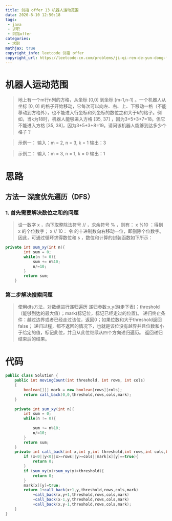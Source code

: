 ```yaml
---
title: 剑指 offer 13 机器人运动范围
data: 2020-8-10 12:50:18
tags:
 - java
 - 求职
 - 剑指offer
categories:
 - 求职
mathjax: true
copyright_info: leetcode 剑指 offer
copyright_url: https://leetcode-cn.com/problems/ji-qi-ren-de-yun-dong-fan-wei-lcof/
---
```



# 机器人运动范围
>地上有一个m行n列的方格，从坐标 [0,0] 到坐标 [m-1,n-1] 。一个机器人从坐标 [0, 0] 的格子开始移动，它每次可以向左、右、上、下移动一格（不能移动到方格外），也不能进入行坐标和列坐标的数位之和大于k的格子。例如，当k为18时，机器人能够进入方格 [35, 37] ，因为3+5+3+7=18。但它不能进入方格 [35, 38]，因为3+5+3+8=19。请问该机器人能够到达多少个格子？

>示例一：
>输入：m = 2, n = 3, k = 1
输出：3

>示例二：
>输入：m = 3, n = 1, k = 0
输出：1

# 思路
## 方法一 深度优先遍历（DFS）

 ### 1. 首先需要解决数位之和的问题
> 设一数字 x ，向下取整除法符号 // ，求余符号 % ，则有：
x %10 ：得到 x 的个位数字；
x // 10： 令  的十进制数向右移动一位，即删除个位数字。
因此，可通过循环求得数位和 s ，数位和计算的封装函数如下所示：

``` java
private int sum_xy(int n){
        int sum = 0;
        while(n != 0){
            sum += n%10;
            n/=10;
        }
        return sum;
    }
```
### 第二步解决搜索问题
>使用dfs方法，对数组进行递归遍历
>递归参数:x,y(游走下表)；threshold（能够到达的最大值）；mark(标记位，标记已经走过的位置)。
>递归终止条件：越过边界或者已经走过该位，返回0；如果位数和大于threshold返回false；
>递归过程，都不返回的情况下，也就是该位没有越界并且位数和小于给定的值，标记此位，并且从此位继续从四个方向递归遍历。
>返回递归结束后的结果。

# 代码

``` java
public class Solution {
    public int movingCount(int threshold, int rows, int cols)
    {
        boolean[][] mark = new boolean[rows][cols];
        return call_back(0,0,threshold,rows,cols,mark);
    }
    
    private int sum_xy(int n){
        int sum = 0;
        while(n != 0){
             
            sum += n%10;
            n/=10;
        }
        return sum;
    }
    private int call_back(int x,int y,int threshold,int rows,int cols,boolean[][] mark){
        if (x<0||y<0||x>=rows||y>=cols||mark[x][y]==true){
            return 0;
        }
        if (sum_xy(x)+sum_xy(y)>threshold){
            return 0;
        }
        mark[x][y]=true;
        return 1+call_back(x+1,y,threshold,rows,cols,mark)
            +call_back(x,y+1,threshold,rows,cols,mark)
            +call_back(x-1,y,threshold,rows,cols,mark)
            +call_back(x,y-1,threshold,rows,cols,mark);
    }
}
```


